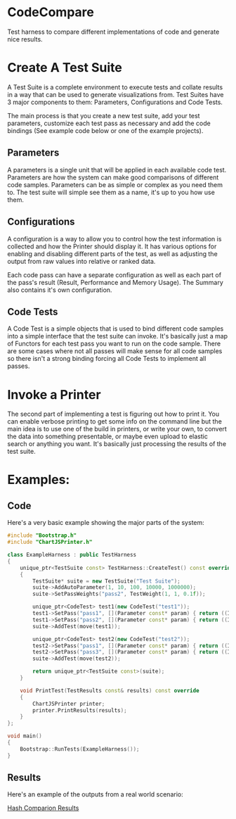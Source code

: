 # CodeCompare
Test harness to compare different implementations of code and generate nice results.

# Create A Test Suite
A Test Suite is a complete environment to execute tests and collate results in a way that can be used to generate visualizations from. Test Suites have 3 major components to them: Parameters, Configurations and Code Tests.

The main process is that you create a new test suite, add your test parameters, customize each test pass as necessary and add the code bindings (See example code below or one of the example projects).

## Parameters
A parameters is a single unit that will be applied in each available code test. Parameters are how the system can make good comparisons of different code samples. Parameters can be as simple or complex as you need them to. The test suite will simple see them as a name, it's up to you how use them.

## Configurations
A configuration is a way to allow you to control how the test information is collected and how the Printer should display it. It has various options for enabling and disabling different parts of the test, as well as adjusting the output from raw values into relative or ranked data.

Each code pass can have a separate configuration as well as each part of the pass's result (Result, Performance and Memory Usage). The Summary also contains it's own configuration.

## Code Tests
A Code Test is a simple objects that is used to bind different code samples into a simple interface that the test suite can invoke. It's basically just a map of Functors for each test pass you want to run on the code sample. There are some cases where not all passes will make sense for all code samples so there isn't a strong binding forcing all Code Tests to implement all passes.

# Invoke a Printer
The second part of implementing a test is figuring out how to print it. You can enable verbose printing to get some info on the command line but the main idea is to use one of the build in printers, or write your own, to convert the data into something presentable, or maybe even upload to elastic search or anything you want. It's basically just processing the results of the test suite.

# Examples:

## Code
Here's a very basic example showing the major parts of the system:
```c++
#include "Bootstrap.h"
#include "ChartJSPrinter.h"

class ExampleHarness : public TestHarness
{
	unique_ptr<TestSuite const> TestHarness::CreateTest() const override
	{
		TestSuite* suite = new TestSuite("Test Suite");
		suite->AddAutoParameter(1, 10, 100, 10000, 1000000);
		suite->SetPassWeights("pass2", TestWeight(1, 1, 0.1f));

		unique_ptr<CodeTest> test1(new CodeTest("test1"));
		test1->SetPass("pass1", [](Parameter const* param) { return ((IntParameter const*)param)->GetValue() * 50; });
		test1->SetPass("pass2", [](Parameter const* param) { return ((IntParameter const*)param)->GetValue() * 100; });
		suite->AddTest(move(test1));

		unique_ptr<CodeTest> test2(new CodeTest("test2"));
		test2->SetPass("pass1", [](Parameter const* param) { return ((IntParameter const*)param)->GetValue() * 100; });
		test2->SetPass("pass3", [](Parameter const* param) { return ((IntParameter const*)param)->GetValue() * 200; });
		suite->AddTest(move(test2));

		return unique_ptr<TestSuite const>(suite);
	}

	void PrintTest(TestResults const& results) const override
	{
		ChartJSPrinter printer;
		printer.PrintResults(results);
	}
};

void main()
{
	Bootstrap::RunTests(ExampleHarness());
}
```

## Results
Here's an example of the outputs from a real world scenario:

[Hash Comparion Results](http://htmlpreview.github.io/?https://github.com/kudaba/CodeCompare/blob/HashTest/HashResults.html)
